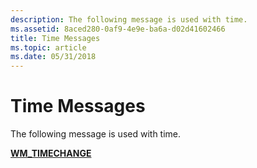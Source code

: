 ```yaml
---
description: The following message is used with time.
ms.assetid: 8aced280-0af9-4e9e-ba6a-d02d41602466
title: Time Messages
ms.topic: article
ms.date: 05/31/2018
---
```


# Time Messages

The following message is used with time.

<dl>

[**WM\_TIMECHANGE**](wm-timechange.md)  
</dl>

 

 



